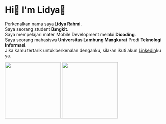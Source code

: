 # Hi👋 I'm Lidya🚀

Perkenalkan nama saya **Lidya Rahmi**.\
Saya seorang student **Bangkit**.\
Saya mempelajari materi Mobile Development melalui **Dicoding**.\
Saya seorang mahasiswa **Universitas Lambung Mangkurat** Prodi **Teknologi Informasi**.\
Jika kamu tertarik untuk berkenalan denganku, silakan ikuti akun [Linkedin](https://www.linkedin.com/in/lidya-rahmi/)ku ya.

<p align="left">
<a href="https://github.com/lidyarahmi">
  <img height="180em" src="https://github-readme-stats-eight-theta.vercel.app/api?username=lidyarahmi&show_icons=true&theme=algolia&include_all_commits=true&count_private=true"/>
  <img height="180em" src="https://github-readme-stats-eight-theta.vercel.app/api/top-langs/?username=lidyarahmi&layout=compact&langs_count=8&theme=algolia"/>
</a>
</p>
